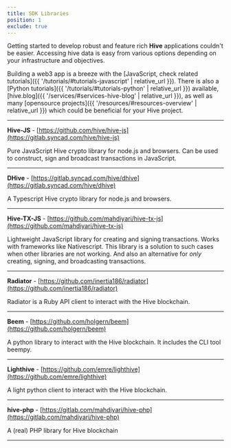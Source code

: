 ```yaml
---
title: SDK Libraries
position: 1
exclude: true
---
```


Getting started to develop robust and feature rich **Hive** applications couldn't be easier. Accessing hive data is easy from various options depending on your infrastructure and objectives.

Building a web3 app is a breeze with the [JavaScript, check related tutorials]({{ '/tutorials/#tutorials-javascript' | relative_url }}). There is also a [Python tutorials]({{ '/tutorials/#tutorials-python' | relative_url }}) available, [hive.blog]({{ '/services/#services-hive-blog' | relative_url }}), as well as many [opensource projects]({{ '/resources/#resources-overview' | relative_url }}) which could be beneficial for your Hive project.

---

**Hive-JS** - [https://github.com/hive/hive-js](https://gitlab.syncad.com/hive/hive-js)

Pure JavaScript Hive crypto library for node.js and browsers. Can be used to construct, sign and broadcast transactions in JavaScript.

---

**DHive** - [https://gitlab.syncad.com/hive/dhive](https://gitlab.syncad.com/hive/dhive)

A Typescript Hive crypto library for node.js and browsers.

---

**Hive-TX-JS** - [https://github.com/mahdiyari/hive-tx-js](https://github.com/mahdiyari/hive-tx-js)

Lightweight JavaScript library for creating and signing transactions.  Works with frameworks like Nativescript.  This library is a solution to such cases when other libraries are not working.  And also an alternative for *only* creating, signing, and broadcasting transactions.

---

**Radiator** - [https://github.com/inertia186/radiator](https://github.com/inertia186/radiator)

Radiator is a Ruby API client to interact with the Hive blockchain.

---

**Beem** - [https://github.com/holgern/beem](https://github.com/holgern/beem)

A python library to interact with the Hive blockchain. It includes the CLI tool beempy.

---

**Lighthive** - [https://github.com/emre/lighthive](https://github.com/emre/lighthive)

A light python client to interact with the Hive blockchain.

---

**hive-php** - [https://gitlab.com/mahdiyari/hive-php](https://gitlab.com/mahdiyari/hive-php)

A (real) PHP library for Hive blockchain

---

<!-- **HiveJ** - [https://github.com/marvin-we/steem-java-api-wrapper](https://github.com/marvin-we/steem-java-api-wrapper)

An API Wrapper for Hive written in Java

---

**GoHive** - [https://github.com/go-steem/rpc](https://github.com/go-steem/rpc)

Golang RPC client library for Hive

---

**HiveClientRS** - [https://github.com/cyberpunk-ventures/steem-client-rs](https://github.com/cyberpunk-ventures/steem-client-rs)

Client library for Hive blockchain built with Rust -->

